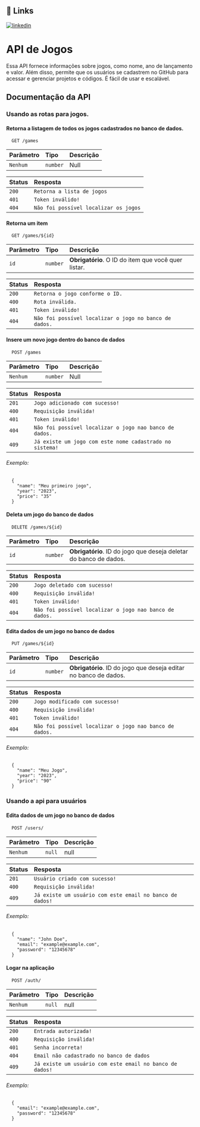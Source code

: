 
## 🔗 Links

[![linkedin](https://img.shields.io/badge/linkedin-0A66C2?style=for-the-badge&logo=linkedin&logoColor=white)](https://www.linkedin.com/in/gilcinei-alves)



# API de Jogos

Essa API fornece informações sobre jogos, como nome, ano de lançamento e valor. Além disso, permite que os usuários se cadastrem no GitHub para acessar e gerenciar projetos e códigos. É fácil de usar e escalável.



## Documentação da API

### Usando as rotas para jogos.

#### Retorna a listagem de todos os jogos cadastrados no banco de dados.

```http
  GET /games
```
| Parâmetro   | Tipo       | Descrição                           |
| :---------- | :--------- | :---------------------------------- |
| `Nenhum` | `number` | Null |

| Status  | Resposta                           |
| :---------- | :---------------------------------- |
| `200` | `Retorna a lista de jogos` |
| `401` | `Token inválido!` |
| `404` | `Não foi possível localizar os jogos` |

#### Retorna um item

```http
  GET /games/${id}
```

| Parâmetro   | Tipo       | Descrição                                   |
| :---------- | :--------- | :------------------------------------------ |
| `id`      | `number` | **Obrigatório**. O ID do item que você quer listar. |

| Status  | Resposta                          |
| :---------- | :---------------------------------- |
| `200` | `Retorna o jogo conforme o ID.` |
| `400` | `Rota inválida.`
| `401` | `Token inválido!` |
| `404` | `Não foi possível localizar o jogo no banco de dados.` |

#### Insere um novo jogo dentro do banco de dados

```http
  POST /games
```

| Parâmetro   | Tipo       | Descrição                                   |
| :---------- | :--------- | :------------------------------------------ |
| `Nenhum`      | `number` | Null |

| Status  | Resposta                           |
| :---------- | :---------------------------------- |
| `201` | `Jogo adicionado com sucesso!` |
| `400` | `Requisição inválida!`
| `401` | `Token inválido!` |
| `404` | `Não foi possível localizar o jogo nao banco de dados.` |
| `409` | `Já existe um jogo com este nome cadastrado no sistema!` |

###### Exemplo:
```http
  {
    "name": "Meu primeiro jogo",
    "year": "2023",
    "price": "35"
  }
```

#### Deleta um jogo do banco de dados

```http
  DELETE /games/${id}
```

| Parâmetro   | Tipo       | Descrição                                   |
| :---------- | :--------- | :------------------------------------------ |
| `id`      | `number` | **Obrigatório**. ID do jogo que deseja deletar do banco de dados. |

| Status  | Resposta                          |
| :---------- | :---------------------------------- |
| `200` | `Jogo deletado com sucesso!` |
| `400` | `Requisição inválida!`
| `401` | `Token inválido!` |
| `404` | `Não foi possível localizar o jogo nao banco de dados.` |

#### Edita dados de um jogo no banco de dados

```http
  PUT /games/${id}
```

| Parâmetro   | Tipo       | Descrição                                   |
| :---------- | :--------- | :------------------------------------------ |
| `id`      | `number` | **Obrigatório**. ID do jogo que deseja editar no banco de dados. |

| Status  | Resposta                           |
| :---------- | :---------------------------------- |
| `200` | `Jogo modificado com sucesso!` |
| `400` | `Requisição inválida!`
| `401` | `Token inválido!` |
| `404` | `Não foi possível localizar o jogo nao banco de dados.` |

###### Exemplo:
```http
  {
    "name": "Meu Jogo",
    "year": "2023",
    "price": "90"
  }
```

### Usando a api para usuários

#### Edita dados de um jogo no banco de dados

```http
  POST /users/
```

| Parâmetro   | Tipo       | Descrição                                   |
| :---------- | :--------- | :------------------------------------------ |
| `Nenhum`      | `null` | null |

| Status  | Resposta                          |
| :---------- | :---------------------------------- |
| `201` | `Usuário criado com sucesso!` |
| `400` | `Requisição inválida!` |
| `409` | `Já existe um usuário com este email no banco de dados!` |

###### Exemplo:
```http
  {
    "name": "John Doe",
    "email": "example@example.com",
    "password": "12345678"
  }
```

#### Logar na aplicação

```http
  POST /auth/
```

| Parâmetro   | Tipo       | Descrição                                   |
| :---------- | :--------- | :------------------------------------------ |
| `Nenhum`      | `null` | null |

| Status  | Resposta                           |
| :---------- | :---------------------------------- |
| `200` | `Entrada autorizada!` |
| `400` | `Requisição inválida!` |
| `401` | `Senha incorreta!` |
| `404` | `Email não cadastrado no banco de dados` |
| `409` | `Já existe um usuário com este email no banco de dados!` |

###### Exemplo:
```http
  {
    "email": "example@example.com",
    "password": "12345678"
  }
```